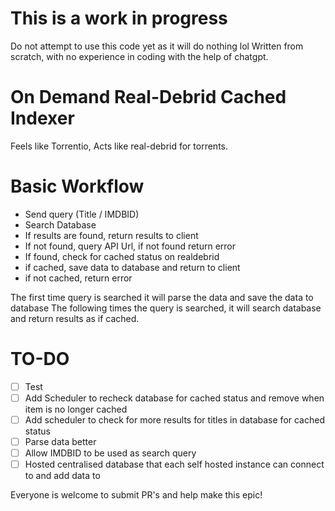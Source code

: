 # This is a work in progress
Do not attempt to use this code yet as it will do nothing lol
Written from scratch, with no experience in coding with the help of chatgpt.

# On Demand Real-Debrid Cached Indexer
Feels like Torrentio, Acts like real-debrid for torrents.

# Basic Workflow
- Send query (Title / IMDBID)
- Search Database
- If results are found, return results to client
- If not found, query API Url, if not found return error
- If found, check for cached status on realdebrid
- if cached, save data to database and return to client
- if not cached, return error

The first time query is searched it will parse the data and save the data to database
The following times the query is searched, it will search database and return results as if cached.

# TO-DO
- [ ] Test
- [ ] Add Scheduler to recheck database for cached status and remove when item is no longer cached
- [ ] Add scheduler to check for more results for titles in database for cached status
- [ ] Parse data better
- [ ] Allow IMDBID to be used as search query
- [ ] Hosted centralised database that each self hosted instance can connect to and add data to

Everyone is welcome to submit PR's and help make this epic!
